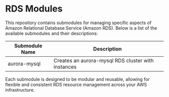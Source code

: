 # RDS Modules

This repository contains submodules for managing specific aspects of Amazon Relational Database Service (Amazon RDS). Below is a list of the available submodules and their descriptions:

| Submodule Name | Description |
|----------------|-------------|
| aurora-mysql | Creates an aurora-mysql RDS cluster with instances |

Each submodule is designed to be modular and reusable, allowing for flexible and consistent RDS resource management across your AWS infrastructure.

